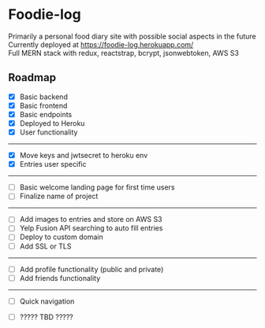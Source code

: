 # Foodie-log

Primarily a personal food diary site with possible social aspects in the future
Currently deployed at https://foodie-log.herokuapp.com/  
Full MERN stack with redux, reactstrap, bcrypt, jsonwebtoken, AWS S3 

Roadmap
--------------------------------------------
- [x] Basic backend
- [x] Basic frontend
- [x] Basic endpoints
- [x] Deployed to Heroku
- [x] User functionality
--------------------------------------------
- [x] Move keys and jwtsecret to heroku env
- [x] Entries user specific
--------------------------------------------
- [ ] Basic welcome landing page for first time users
- [ ] Finalize name of project
--------------------------------------------
- [ ] Add images to entries and store on AWS S3
- [ ] Yelp Fusion API searching to auto fill entries
- [ ] Deploy to custom domain
- [ ] Add SSL or TLS
--------------------------------------------
- [ ] Add profile functionality (public and private)
- [ ] Add friends functionality
--------------------------------------------
- [ ] Quick navigation
- [ ] ????? TBD ?????

